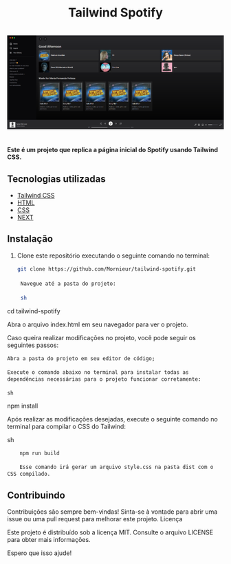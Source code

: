 

<div align='center'>
  <h1 >Tailwind Spotify</h1>
</div>

<br />

<div align='center'>

  <img src="./src/assets/spotify-clone.png" alt='project image' width='600'  />
</div>

<br />

 <h4>
Este é um projeto que replica a página inicial do Spotify usando Tailwind CSS.
</h4>

## Tecnologias utilizadas

- [Tailwind CSS](https://tailwindcss.com/)
- [HTML](https://html.com/)
- [CSS](https://css.com/)
- [NEXT](https://next.com/)

## Instalação

1. Clone este repositório executando o seguinte comando no terminal:

   ```sh
   git clone https://github.com/Mornieur/tailwind-spotify.git

    Navegue até a pasta do projeto:

    sh
   ```

cd tailwind-spotify

Abra o arquivo index.html em seu navegador para ver o projeto.

Caso queira realizar modificações no projeto, você pode seguir os seguintes passos:

    Abra a pasta do projeto em seu editor de código;

    Execute o comando abaixo no terminal para instalar todas as dependências necessárias para o projeto funcionar corretamente:

    sh

npm install

Após realizar as modificações desejadas, execute o seguinte comando no terminal para compilar o CSS do Tailwind:

sh

        npm run build

        Esse comando irá gerar um arquivo style.css na pasta dist com o CSS compilado.

## Contribuindo

Contribuições são sempre bem-vindas! Sinta-se à vontade para abrir uma issue ou uma pull request para melhorar este projeto.
Licença

Este projeto é distribuído sob a licença MIT. Consulte o arquivo LICENSE para obter mais informações.

Espero que isso ajude!
